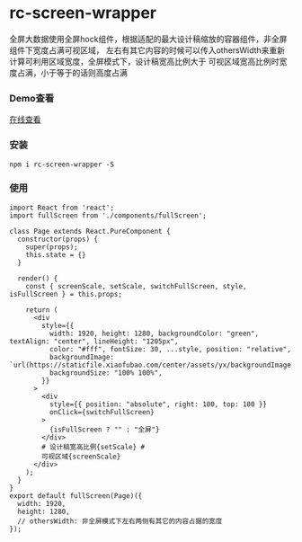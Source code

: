 # rc-screen-wrapper
  全屏大数据使用全屏hock组件，根据适配的最大设计稿缩放的容器组件，非全屏组件下宽度占满可视区域，
  左右有其它内容的时候可以传入othersWidth来重新计算可利用区域宽度，全屏模式下，设计稿宽高比例大于
  可视区域宽高比例时宽度占满，小于等于的话则高度占满
### Demo查看
[在线查看](https://zuolung.github.io/rc-screen-wrapper/disk/index.html)
### 安装
    npm i rc-screen-wrapper -S
###  使用
```
import React from 'react';
import fullScreen from './components/fullScreen';

class Page extends React.PureComponent {
  constructor(props) {
    super(props);
    this.state = {}
  }

  render() {
    const { screenScale, setScale, switchFullScreen, style, isFullScreen } = this.props;

    return (
      <div
        style={{
          width: 1920, height: 1280, backgroundColor: "green", textAlign: "center", lineHeight: "1205px",
          color: "#fff", fontSize: 30, ...style, position: "relative",
          backgroundImage: `url(https://staticfile.xiaofubao.com/center/assets/yx/backgroundImage.png)`,
          backgroundSize: "100% 100%",
        }}
      >
        <div
          style={{ position: "absolute", right: 100, top: 100 }}
          onClick={switchFullScreen}
        >
          {isFullScreen ? "" : "全屏"}
        </div>
        # 设计稿宽高比例{setScale} #
        可视区域{screenScale}
      </div>
    );
  }
}
export default fullScreen(Page)({
  width: 1920,
  height: 1280,
  // othersWidth: 非全屏模式下左右两侧有其它的内容占据的宽度
});
```
